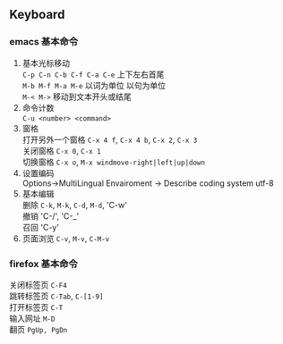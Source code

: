 ## Keyboard
### emacs 基本命令
1. 基本光标移动  
`C-p C-n C-b C-f C-a C-e` 上下左右首尾  
`M-b M-f M-a M-e` 以词为单位 以句为单位  
`M-< M->` 移动到文本开头或结尾  
2. 命令计数  
`C-u <number> <command>`  
3. 窗格  
打开另外一个窗格 `C-x 4 f`, `C-x 4 b`, `C-x 2`, `C-x 3`    
关闭窗格 `C-x 0`, `C-x 1`   
切换窗格 `C-x o`, `M-x windmove-right|left|up|down`   
4. 设置编码  
Options->MultiLingual Envairoment -> Describe coding system utf-8  
5. 基本编辑  
   删除 `C-k`, `M-k`, `C-d`, `M-d`, 'C-w'   
   撤销 'C-/', 'C-_'  
   召回 'C-y'  
6. 页面浏览  `C-v`, `M-v`, `C-M-v`


### firefox 基本命令  
关闭标签页 `C-F4`  
跳转标签页 `C-Tab`, `C-[1-9]`  
打开标签页 `C-T`  
输入网址   `M-D`  
翻页	  `PgUp, PgDn`  

